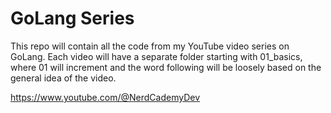 # GoLang Series

This repo will contain all the code from my YouTube video series on GoLang.  Each video will have a separate folder starting with 01_basics, where 01 will increment and the word following will be loosely based on the general idea of the video.

https://www.youtube.com/@NerdCademyDev
